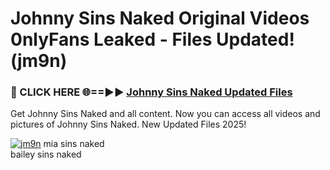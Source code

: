 # Johnny Sins Naked Original Videos 0nlyFans Leaked - Files Updated! (jm9n)

<h3>🔴 CLICK HERE 🌐==►► <a href="https://tinyurl.com/yckcrads" rel="nofollow">Johnny Sins Naked Updated Files</a></h3>

Get Johnny Sins Naked and all content. Now you can access all videos and pictures of Johnny Sins Naked. New Updated Files 2025!

[![jm9n](https://i.imgur.com/hpKpOFt.gif)](https://tinyurl.com/yckcrads)
mia sins naked<br>
bailey sins naked